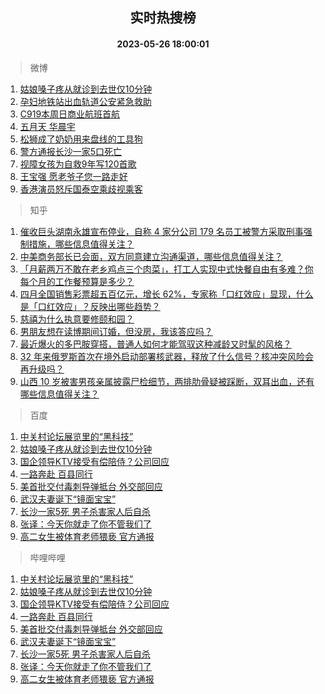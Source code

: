 <div align="center"><h2>实时热搜榜</h2><h4>2023-05-26 18:00:01</h4></div>

> 微博  

1. [姑娘嗓子疼从就诊到去世仅10分钟](https://s.weibo.com/weibo?q=%23%E5%A7%91%E5%A8%98%E5%97%93%E5%AD%90%E7%96%BC%E4%BB%8E%E5%B0%B1%E8%AF%8A%E5%88%B0%E5%8E%BB%E4%B8%96%E4%BB%8510%E5%88%86%E9%92%9F%23&t=31&band_rank=1&Refer=top)<br />
2. [孕妇地铁站出血轨道公安紧急救助](https://s.weibo.com/weibo?q=%23%E5%AD%95%E5%A6%87%E5%9C%B0%E9%93%81%E7%AB%99%E5%87%BA%E8%A1%80%E8%BD%A8%E9%81%93%E5%85%AC%E5%AE%89%E7%B4%A7%E6%80%A5%E6%95%91%E5%8A%A9%23&t=31&band_rank=2&Refer=top)<br />
3. [C919本周日商业航班首航](https://s.weibo.com/weibo?q=%23C919%E6%9C%AC%E5%91%A8%E6%97%A5%E5%95%86%E4%B8%9A%E8%88%AA%E7%8F%AD%E9%A6%96%E8%88%AA%23&t=31&band_rank=3&Refer=top)<br />
4. [五月天 华晨宇](https://s.weibo.com/weibo?q=%E4%BA%94%E6%9C%88%E5%A4%A9%20%E5%8D%8E%E6%99%A8%E5%AE%87&t=31&band_rank=4&Refer=top)<br />
5. [松狮成了奶奶用来盘线的工具狗](https://s.weibo.com/weibo?q=%23%E6%9D%BE%E7%8B%AE%E6%88%90%E4%BA%86%E5%A5%B6%E5%A5%B6%E7%94%A8%E6%9D%A5%E7%9B%98%E7%BA%BF%E7%9A%84%E5%B7%A5%E5%85%B7%E7%8B%97%23&t=31&band_rank=5&Refer=top)<br />
6. [警方通报长沙一家5口死亡](https://s.weibo.com/weibo?q=%23%E8%AD%A6%E6%96%B9%E9%80%9A%E6%8A%A5%E9%95%BF%E6%B2%99%E4%B8%80%E5%AE%B65%E5%8F%A3%E6%AD%BB%E4%BA%A1%23&t=31&band_rank=6&Refer=top)<br />
7. [视障女孩为自救9年写120首歌](https://s.weibo.com/weibo?q=%23%E8%A7%86%E9%9A%9C%E5%A5%B3%E5%AD%A9%E4%B8%BA%E8%87%AA%E6%95%919%E5%B9%B4%E5%86%99120%E9%A6%96%E6%AD%8C%23&t=31&band_rank=7&Refer=top)<br />
8. [王宝强 愿老爷子您一路走好](https://s.weibo.com/weibo?q=%23%E7%8E%8B%E5%AE%9D%E5%BC%BA%20%E6%84%BF%E8%80%81%E7%88%B7%E5%AD%90%E6%82%A8%E4%B8%80%E8%B7%AF%E8%B5%B0%E5%A5%BD%23&t=31&band_rank=8&Refer=top)<br />
9. [香港演员怒斥国泰空乘歧视乘客](https://s.weibo.com/weibo?q=%23%E9%A6%99%E6%B8%AF%E6%BC%94%E5%91%98%E6%80%92%E6%96%A5%E5%9B%BD%E6%B3%B0%E7%A9%BA%E4%B9%98%E6%AD%A7%E8%A7%86%E4%B9%98%E5%AE%A2%23&t=31&band_rank=9&Refer=top)<br />

> 知乎  

1. [催收巨头湖南永雄宣布停业，自称 4 家分公司 179 名员工被警方采取刑事强制措施，哪些信息值得关注？](https://www.zhihu.com/question/602921758)<br />
2. [中美商务部长已会面，双方同意建立沟通渠道，哪些信息值得关注？](https://www.zhihu.com/question/603100567)<br />
3. [「月薪两万不敢在老乡鸡点三个肉菜」，打工人实现中式快餐自由有多难？你每个月的工作餐预算是多少？](https://www.zhihu.com/question/602730177)<br />
4. [四月全国销售彩票超五百亿元，增长 62%，专家称「口红效应」显现，什么是「口红效应」？反映出哪些趋势？](https://www.zhihu.com/question/603121965)<br />
5. [慈禧为什么执意要修颐和园？](https://www.zhihu.com/question/602225356)<br />
6. [男朋友想在读博期间订婚，但没房，我该答应吗？](https://www.zhihu.com/question/602878007)<br />
7. [最近爆火的多巴胺穿搭，普通人如何才能驾驭这种减龄又时髦的风格？](https://www.zhihu.com/question/603005608)<br />
8. [32 年来俄罗斯首次在境外启动部署核武器，释放了什么信号？核冲突风险会再升级吗？](https://www.zhihu.com/question/603140946)<br />
9. [山西 10 岁被害男孩亲属披露尸检细节，两排肋骨疑被踩断，双耳出血，还有哪些信息值得关注？](https://www.zhihu.com/question/603121494)<br />

> 百度  

1. [中关村论坛展览里的“黑科技”](https://www.baidu.com/s?wd=%E4%B8%AD%E5%85%B3%E6%9D%91%E8%AE%BA%E5%9D%9B%E5%B1%95%E8%A7%88%E9%87%8C%E7%9A%84%E2%80%9C%E9%BB%91%E7%A7%91%E6%8A%80%E2%80%9D&sa=fyb_news&rsv_dl=fyb_news)<br />
2. [姑娘嗓子疼从就诊到去世仅10分钟](https://www.baidu.com/s?wd=%E5%A7%91%E5%A8%98%E5%97%93%E5%AD%90%E7%96%BC%E4%BB%8E%E5%B0%B1%E8%AF%8A%E5%88%B0%E5%8E%BB%E4%B8%96%E4%BB%8510%E5%88%86%E9%92%9F&sa=fyb_news&rsv_dl=fyb_news)<br />
3. [国企领导KTV接受有偿陪侍？公司回应](https://www.baidu.com/s?wd=%E5%9B%BD%E4%BC%81%E9%A2%86%E5%AF%BCKTV%E6%8E%A5%E5%8F%97%E6%9C%89%E5%81%BF%E9%99%AA%E4%BE%8D%EF%BC%9F%E5%85%AC%E5%8F%B8%E5%9B%9E%E5%BA%94&sa=fyb_news&rsv_dl=fyb_news)<br />
4. [一路奔赴 百县同行](https://www.baidu.com/s?wd=%E4%B8%80%E8%B7%AF%E5%A5%94%E8%B5%B4+%E7%99%BE%E5%8E%BF%E5%90%8C%E8%A1%8C&sa=fyb_news&rsv_dl=fyb_news)<br />
5. [美首批交付毒刺导弹抵台 外交部回应](https://www.baidu.com/s?wd=%E7%BE%8E%E9%A6%96%E6%89%B9%E4%BA%A4%E4%BB%98%E6%AF%92%E5%88%BA%E5%AF%BC%E5%BC%B9%E6%8A%B5%E5%8F%B0+%E5%A4%96%E4%BA%A4%E9%83%A8%E5%9B%9E%E5%BA%94&sa=fyb_news&rsv_dl=fyb_news)<br />
6. [武汉夫妻诞下“镜面宝宝”](https://www.baidu.com/s?wd=%E6%AD%A6%E6%B1%89%E5%A4%AB%E5%A6%BB%E8%AF%9E%E4%B8%8B%E2%80%9C%E9%95%9C%E9%9D%A2%E5%AE%9D%E5%AE%9D%E2%80%9D&sa=fyb_news&rsv_dl=fyb_news)<br />
7. [长沙一家5死 男子杀害家人后自杀](https://www.baidu.com/s?wd=%E9%95%BF%E6%B2%99%E4%B8%80%E5%AE%B65%E6%AD%BB+%E7%94%B7%E5%AD%90%E6%9D%80%E5%AE%B3%E5%AE%B6%E4%BA%BA%E5%90%8E%E8%87%AA%E6%9D%80&sa=fyb_news&rsv_dl=fyb_news)<br />
8. [张译：今天你就走了你不管我们了](https://www.baidu.com/s?wd=%E5%BC%A0%E8%AF%91%EF%BC%9A%E4%BB%8A%E5%A4%A9%E4%BD%A0%E5%B0%B1%E8%B5%B0%E4%BA%86%E4%BD%A0%E4%B8%8D%E7%AE%A1%E6%88%91%E4%BB%AC%E4%BA%86&sa=fyb_news&rsv_dl=fyb_news)<br />
9. [高二女生被体育老师猥亵 官方通报](https://www.baidu.com/s?wd=%E9%AB%98%E4%BA%8C%E5%A5%B3%E7%94%9F%E8%A2%AB%E4%BD%93%E8%82%B2%E8%80%81%E5%B8%88%E7%8C%A5%E4%BA%B5+%E5%AE%98%E6%96%B9%E9%80%9A%E6%8A%A5&sa=fyb_news&rsv_dl=fyb_news)<br />

> 哔哩哔哩  

1. [中关村论坛展览里的“黑科技”](https://www.baidu.com/s?wd=%E4%B8%AD%E5%85%B3%E6%9D%91%E8%AE%BA%E5%9D%9B%E5%B1%95%E8%A7%88%E9%87%8C%E7%9A%84%E2%80%9C%E9%BB%91%E7%A7%91%E6%8A%80%E2%80%9D&sa=fyb_news&rsv_dl=fyb_news)<br />
2. [姑娘嗓子疼从就诊到去世仅10分钟](https://www.baidu.com/s?wd=%E5%A7%91%E5%A8%98%E5%97%93%E5%AD%90%E7%96%BC%E4%BB%8E%E5%B0%B1%E8%AF%8A%E5%88%B0%E5%8E%BB%E4%B8%96%E4%BB%8510%E5%88%86%E9%92%9F&sa=fyb_news&rsv_dl=fyb_news)<br />
3. [国企领导KTV接受有偿陪侍？公司回应](https://www.baidu.com/s?wd=%E5%9B%BD%E4%BC%81%E9%A2%86%E5%AF%BCKTV%E6%8E%A5%E5%8F%97%E6%9C%89%E5%81%BF%E9%99%AA%E4%BE%8D%EF%BC%9F%E5%85%AC%E5%8F%B8%E5%9B%9E%E5%BA%94&sa=fyb_news&rsv_dl=fyb_news)<br />
4. [一路奔赴 百县同行](https://www.baidu.com/s?wd=%E4%B8%80%E8%B7%AF%E5%A5%94%E8%B5%B4+%E7%99%BE%E5%8E%BF%E5%90%8C%E8%A1%8C&sa=fyb_news&rsv_dl=fyb_news)<br />
5. [美首批交付毒刺导弹抵台 外交部回应](https://www.baidu.com/s?wd=%E7%BE%8E%E9%A6%96%E6%89%B9%E4%BA%A4%E4%BB%98%E6%AF%92%E5%88%BA%E5%AF%BC%E5%BC%B9%E6%8A%B5%E5%8F%B0+%E5%A4%96%E4%BA%A4%E9%83%A8%E5%9B%9E%E5%BA%94&sa=fyb_news&rsv_dl=fyb_news)<br />
6. [武汉夫妻诞下“镜面宝宝”](https://www.baidu.com/s?wd=%E6%AD%A6%E6%B1%89%E5%A4%AB%E5%A6%BB%E8%AF%9E%E4%B8%8B%E2%80%9C%E9%95%9C%E9%9D%A2%E5%AE%9D%E5%AE%9D%E2%80%9D&sa=fyb_news&rsv_dl=fyb_news)<br />
7. [长沙一家5死 男子杀害家人后自杀](https://www.baidu.com/s?wd=%E9%95%BF%E6%B2%99%E4%B8%80%E5%AE%B65%E6%AD%BB+%E7%94%B7%E5%AD%90%E6%9D%80%E5%AE%B3%E5%AE%B6%E4%BA%BA%E5%90%8E%E8%87%AA%E6%9D%80&sa=fyb_news&rsv_dl=fyb_news)<br />
8. [张译：今天你就走了你不管我们了](https://www.baidu.com/s?wd=%E5%BC%A0%E8%AF%91%EF%BC%9A%E4%BB%8A%E5%A4%A9%E4%BD%A0%E5%B0%B1%E8%B5%B0%E4%BA%86%E4%BD%A0%E4%B8%8D%E7%AE%A1%E6%88%91%E4%BB%AC%E4%BA%86&sa=fyb_news&rsv_dl=fyb_news)<br />
9. [高二女生被体育老师猥亵 官方通报](https://www.baidu.com/s?wd=%E9%AB%98%E4%BA%8C%E5%A5%B3%E7%94%9F%E8%A2%AB%E4%BD%93%E8%82%B2%E8%80%81%E5%B8%88%E7%8C%A5%E4%BA%B5+%E5%AE%98%E6%96%B9%E9%80%9A%E6%8A%A5&sa=fyb_news&rsv_dl=fyb_news)<br />
